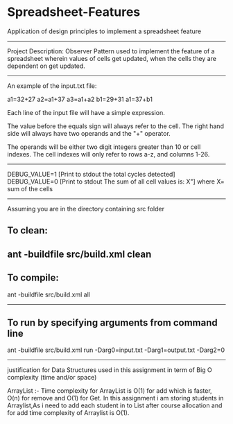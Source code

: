 # Spreadsheet-Features
Application of design principles to implement a spreadsheet feature

----------------------------------------------------------------------------------------------------------------------------------
Project Description:
Observer Pattern used to implement the feature of a spreadsheet wherein values of cells get updated, when the cells they are dependent on get updated.

----------------------------------------------------------------------------------------------------------------------------------
An example of the input.txt file:

a1=32+27
a2=a1+37
a3=a1+a2
b1=29+31
a1=37+b1

Each line of the input file will have a simple expression. 

The value before the equals sign will always refer to the cell. The right hand side will always have two operands and the "+" operator. 

The operands will be either two digit integers greater than 10 or cell indexes. The cell indexes will only refer to rows a-z, and columns 1-26.

------------------------------------------------------------------------------------------------------------------------------------

DEBUG_VALUE=1 [Print to stdout the total cycles detected]
DEBUG_VALUE=0 [Print to stdout The sum of all cell values is: X"] where X= sum of the cells

------------------------------------------------------------------------------------------------------------------------------------

Assuming you are in the directory containing src folder

## To clean:
ant -buildfile src/build.xml clean
------------------------------------------------------------------------------------------------------------------------------------
## To compile: 
ant -buildfile src/build.xml all

------------------------------------------------------------------------------------------------------------------------------------

## To run by specifying arguments from command line 

ant -buildfile src/build.xml run -Darg0=input.txt -Darg1=output.txt -Darg2=0

------------------------------------------------------------------------------------------------------------------------------------

justification for Data Structures used in this assignment in term of Big O complexity (time and/or space)

ArrayList :- Time complexity for ArrayList is O(1) for add which is faster, O(n) for remove and O(1) for Get. In this assignment i am storing students in Arraylist,As i need to add each student in to List after course allocation and for add time complexity of Arraylist is O(1).
